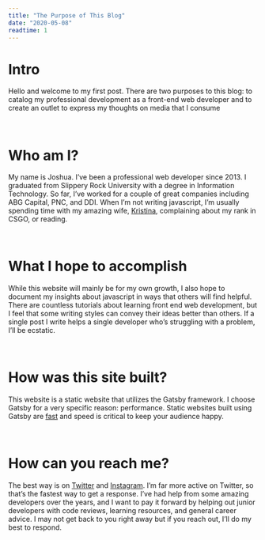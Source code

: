 ```yaml
---
title: "The Purpose of This Blog"
date: "2020-05-08"
readtime: 1
---
```



<h1 class="post-header">Intro</h1>

Hello and welcome to my first post. There are two purposes to this blog: to catalog my professional development as a front-end web developer and to create an outlet to express my thoughts on media that I consume

<br />
<h1 class="post-header">Who am I?</h1>

My name is Joshua. I’ve been a professional web developer since 2013. I graduated from Slippery Rock University with a degree in Information Technology. So far, I’ve worked for a couple of great companies including ABG Capital, PNC, and DDI. When I’m not writing javascript, I’m usually spending time with my amazing wife, [Kristina](https://www.kristinaaggas.com/), complaining about my rank in CSGO, or reading.

<br />
<h1 class="post-header">What I hope to accomplish</h1>

While this website will mainly be for my own growth, I also hope to document my insights about javascript in ways that others will find helpful. There are countless tutorials about learning front end web development, but I feel that some writing styles can convey their ideas better than others. If a single post I write helps a single developer who’s struggling with a problem, I’ll be ecstatic.

<br />
<h1 class="post-header">How was this site built?</h1>

This website is a static website that utilizes the Gatsby framework. I choose Gatsby for a very specific reason: performance. Static websites built using Gatsby are [fast](https://www.gatsbyjs.org/blog/2017-09-13-why-is-gatsby-so-fast/) and speed is critical to keep your audience happy.

<br />
<h1 class="post-header">How can you reach me?</h1>

The best way is on [Twitter](https://twitter.com/JJAggas) and [Instagram](https://www.instagram.com/joshuaaggas/). I’m far more active on Twitter, so that’s the fastest way to get a response. I’ve had help from some amazing developers over the years, and I want to pay it forward by helping out junior developers with code reviews, learning resources, and general career advice. I may not get back to you right away but if you reach out, I’ll do my best to respond. 